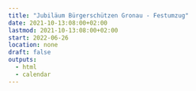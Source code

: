 ```yaml
---
title: "Jubiläum Bürgerschützen Gronau - Festumzug"
date: 2021-10-13:08:00+02:00
lastmod: 2021-10-13:08:00+02:00
start: 2022-06-26
location: none
draft: false
outputs:
  - html
  - calendar
---
```


